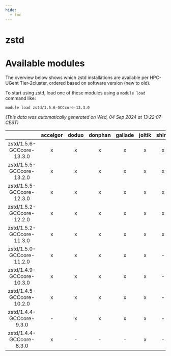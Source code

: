 ```yaml
---
hide:
  - toc
---
```


zstd
====

# Available modules


The overview below shows which zstd installations are available per HPC-UGent Tier-2cluster, ordered based on software version (new to old).

To start using zstd, load one of these modules using a `module load` command like:

```shell
module load zstd/1.5.6-GCCcore-13.3.0
```

*(This data was automatically generated on Wed, 04 Sep 2024 at 13:22:07 CEST)*  

| |accelgor|doduo|donphan|gallade|joltik|shinx|skitty|
| :---: | :---: | :---: | :---: | :---: | :---: | :---: | :---: |
|zstd/1.5.6-GCCcore-13.3.0|x|x|x|x|x|x|x|
|zstd/1.5.5-GCCcore-13.2.0|x|x|x|x|x|x|x|
|zstd/1.5.5-GCCcore-12.3.0|x|x|x|x|x|x|x|
|zstd/1.5.2-GCCcore-12.2.0|x|x|x|x|x|x|x|
|zstd/1.5.2-GCCcore-11.3.0|x|x|x|x|x|x|x|
|zstd/1.5.0-GCCcore-11.2.0|x|x|x|x|x|-|x|
|zstd/1.4.9-GCCcore-10.3.0|x|x|x|x|x|-|x|
|zstd/1.4.5-GCCcore-10.2.0|x|x|x|x|x|-|x|
|zstd/1.4.4-GCCcore-9.3.0|-|x|x|x|x|-|x|
|zstd/1.4.4-GCCcore-8.3.0|x|-|-|-|x|-|-|
